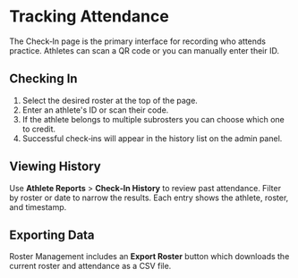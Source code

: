 # Tracking Attendance

The Check‑In page is the primary interface for recording who attends practice. Athletes can scan a QR code or you can manually enter their ID.

## Checking In

1. Select the desired roster at the top of the page.
2. Enter an athlete's ID or scan their code.
3. If the athlete belongs to multiple subrosters you can choose which one to credit.
4. Successful check‑ins will appear in the history list on the admin panel.

## Viewing History

Use **Athlete Reports** > **Check‑In History** to review past attendance. Filter by roster or date to narrow the results. Each entry shows the athlete, roster, and timestamp.

## Exporting Data

Roster Management includes an **Export Roster** button which downloads the current roster and attendance as a CSV file.
